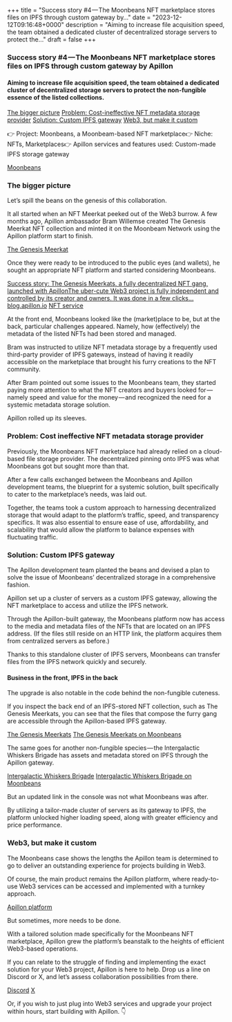 +++
title = "Success story #4 — The Moonbeans NFT marketplace stores files on IPFS through custom gateway by…"
date = "2023-12-12T09:16:48+0000"
description = "Aiming to increase file acquisition speed, the team obtained a dedicated cluster of decentralized storage servers to protect the…"
draft = false
+++

### Success story #4 — The Moonbeans NFT marketplace stores files on IPFS through custom gateway by Apillon


#### Aiming to increase file acquisition speed, the team obtained a dedicated cluster of decentralized storage servers to protect the non-fungible essence of the listed collections.

[The bigger picture](#9b75)
[Problem: Cost-ineffective NFT metadata storage provider](#8382)
[Solution: Custom IPFS gateway](#b773)
[Web3, but make it custom](#4dd1)

👉 Project: Moonbeans, a Moonbeam-based NFT marketplace👉 Niche: NFTs, Marketplaces👉 Apillon services and features used: Custom-made IPFS storage gateway

[Moonbeans](https://moonbeans.io/)

### The bigger picture


Let’s spill the beans on the genesis of this collaboration.


It all started when an NFT Meerkat peeked out of the Web3 burrow. A few months ago, Apillon ambassador Bram Willemse created The Genesis Meerkat NFT collection and minted it on the Moonbeam Network using the Apillon platform start to finish.

[The Genesis Meerkat](https://thegenesismeerkats.nl/)

Once they were ready to be introduced to the public eyes (and wallets), he sought an appropriate NFT platform and started considering Moonbeans.

[Success story: The Genesis Meerkats, a fully decentralized NFT gang, launched with ApillonThe uber-cute Web3 project is fully independent and controlled by its creator and owners. It was done in a few clicks…blog.apillon.io](https://blog.apillon.io/success-story-the-genesis-meerkats-a-fully-decentralized-nft-gang-launched-with-apillon-99b8602e4370)
[NFT service](https://wiki.apillon.io/web3-services/4-nfts.html)

At the front end, Moonbeans looked like the (market)place to be, but at the back, particular challenges appeared. Namely, how (effectively) the metadata of the listed NFTs had been stored and managed.


Bram was instructed to utilize NFT metadata storage by a frequently used third-party provider of IPFS gateways, instead of having it readily accessible on the marketplace that brought his furry creations to the NFT community.


After Bram pointed out some issues to the Moonbeans team, they started paying more attention to what the NFT creators and buyers looked for — namely speed and value for the money — and recognized the need for a systemic metadata storage solution.


Apillon rolled up its sleeves.


### Problem: Cost ineffective NFT metadata storage provider


Previously, the Moonbeans NFT marketplace had already relied on a cloud-based file storage provider. The decentralized pinning onto IPFS was what Moonbeans got but sought more than that.


After a few calls exchanged between the Moonbeans and Apillon development teams, the blueprint for a systemic solution, built specifically to cater to the marketplace’s needs, was laid out.


Together, the teams took a custom approach to harnessing decentralized storage that would adapt to the platform’s traffic, speed, and transparency specifics. It was also essential to ensure ease of use, affordability, and scalability that would allow the platform to balance expenses with fluctuating traffic.


### Solution: Custom IPFS gateway


The Apillon development team planted the beans and devised a plan to solve the issue of Moonbeans’ decentralized storage in a comprehensive fashion.


Apillon set up a cluster of servers as a custom IPFS gateway, allowing the NFT marketplace to access and utilize the IPFS network.


Through the Apillon-built gateway, the Moonbeans platform now has access to the media and metadata files of the NFTs that are located on an IPFS address. (If the files still reside on an HTTP link, the platform acquires them from centralized servers as before.)


Thanks to this standalone cluster of IPFS servers, Moonbeans can transfer files from the IPFS network quickly and securely.


#### Business in the front, IPFS in the back


The upgrade is also notable in the code behind the non-fungible cuteness.


If you inspect the back end of an IPFS-stored NFT collection, such as The Genesis Meerkats, you can see that the files that compose the furry gang are accessible through the Apillon-based IPFS gateway.

[The Genesis Meerkats](https://moonbeans.io/collections/genesismeerkats)
[The Genesis Meerkats on Moonbeans](https://moonbeans.io/collections/genesismeerkats)

The same goes for another non-fungible species — the Intergalactic Whiskers Brigade has assets and metadata stored on IPFS through the Apillon gateway.

[Intergalactic Whiskers Brigade](https://moonbeans.io/collections/intergalacticwhiskersbrigade)
[Intergalactic Whiskers Brigade on Moonbeans](https://moonbeans.io/collections/intergalacticwhiskersbrigade)

But an updated link in the console was not what Moonbeans was after.


By utilizing a tailor-made cluster of servers as its gateway to IPFS, the platform unlocked higher loading speed, along with greater efficiency and price performance.


### Web3, but make it custom


The Moonbeans case shows the lengths the Apillon team is determined to go to deliver an outstanding experience for projects building in Web3.


Of course, the main product remains the Apillon platform, where ready-to-use Web3 services can be accessed and implemented with a turnkey approach.

[Apillon platform](https://app.apillon.io/login)

But sometimes, more needs to be done.


With a tailored solution made specifically for the Moonbeans NFT marketplace, Apillon grew the platform’s beanstalk to the heights of efficient Web3-based operations.


If you can relate to the struggle of finding and implementing the exact solution for your Web3 project, Apillon is here to help. Drop us a line on Discord or X, and let’s assess collaboration possibilities from there.

[Discord](https://discord.gg/apillon)
[X](https://twitter.com/apillon)

Or, if you wish to just plug into Web3 services and upgrade your project within hours, start building with Apillon. 👇

